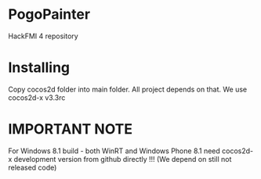 PogoPainter
===========

HackFMI 4 repository

Installing
==========

Copy cocos2d folder into main folder. All project depends on that.
We use cocos2d-x  v3.3rc

IMPORTANT NOTE
==============

For Windows 8.1 build - both WinRT and Windows Phone 8.1 need cocos2d-x development version from github directly !!!
(We depend on still not released code)

